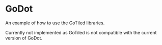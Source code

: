 # GoDot

An example of how to use the GoTiled libraries.

Currently not implemented as GoTiled is not compatible with the current version of GoDot.
